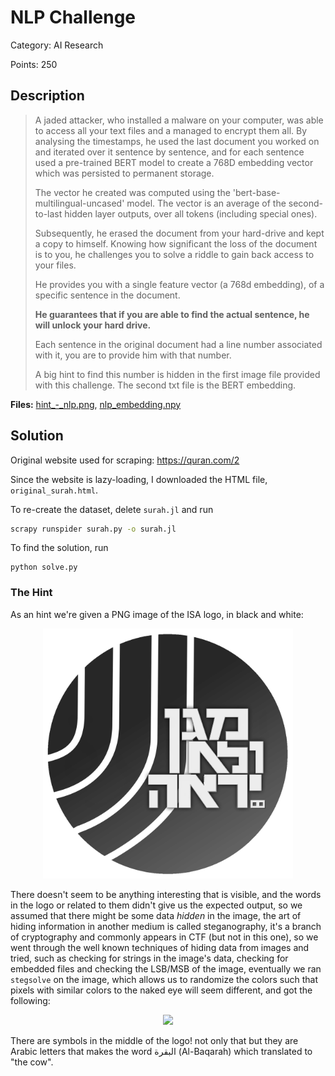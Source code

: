 # NLP Challenge

Category: AI Research

Points: 250

## Description
> A jaded attacker, who installed a malware on your computer, was able to access all your text files and a managed to encrypt them all. By analysing the timestamps, he used the last document you worked on and iterated over it sentence by sentence, and for each sentence used a pre-trained BERT model to create a 768D embedding vector which was persisted to permanent storage.
>
> The vector he created was computed using the 'bert-base-multilingual-uncased' model. The vector is an average of the second-to-last hidden layer outputs, over all tokens (including special ones).
>
> Subsequently, he erased the document from your hard-drive and kept a copy to himself. Knowing how significant the loss of the document is to you, he challenges you to solve a riddle to gain back access to your files.
>
> He provides you with a single feature vector (a 768d embedding), of a specific sentence in the document.
>
> **He guarantees that if you are able to find the actual sentence, he will unlock your hard drive.**
>
> Each sentence in the original document had a line number associated with it, you are to provide him with that number.
>
> A big hint to find this number is hidden in the first image file provided with this challenge. The second txt file is the BERT embedding.

**Files:** [hint\_-\_nlp.png](hint_-_nlp.png), [nlp_embedding.npy](nlp_embedding.npy)

## Solution


Original website used for scraping: https://quran.com/2

Since the website is lazy-loading, I downloaded the HTML file, `original_surah.html`.

To re-create the dataset, delete `surah.jl` and run
```bash script
scrapy runspider surah.py -o surah.jl
```

To find the solution, run
```
python solve.py
```

### The Hint

As an hint we're given a PNG image of the ISA logo, in black and white:

<div align="center">
    <img src="hint_-_nlp.png" width=400>
</div>

 There doesn't seem to be anything interesting that is visible, and the words in the logo or related to them didn't give us the expected output, so we assumed that there might be some data *hidden* in the image, the art of hiding information in another medium is called steganography, it's a branch of cryptography and commonly appears in CTF (but not in this one), so we went through the well known techniques of hiding data from images and tried, such as checking for strings in the image's data, checking for embedded files and checking the LSB/MSB of the image, eventually we ran `stegsolve` on the image, which allows us to randomize the colors such that pixels with similar colors to the naked eye will seem different, and got the following:     

<div align="center">
    <img src="hint_solved.bmp" width=400>
</div>

There are symbols in the middle of the logo! not only that but they are Arabic letters that makes the word البقرة (Al-Baqarah) which translated to "the cow".

